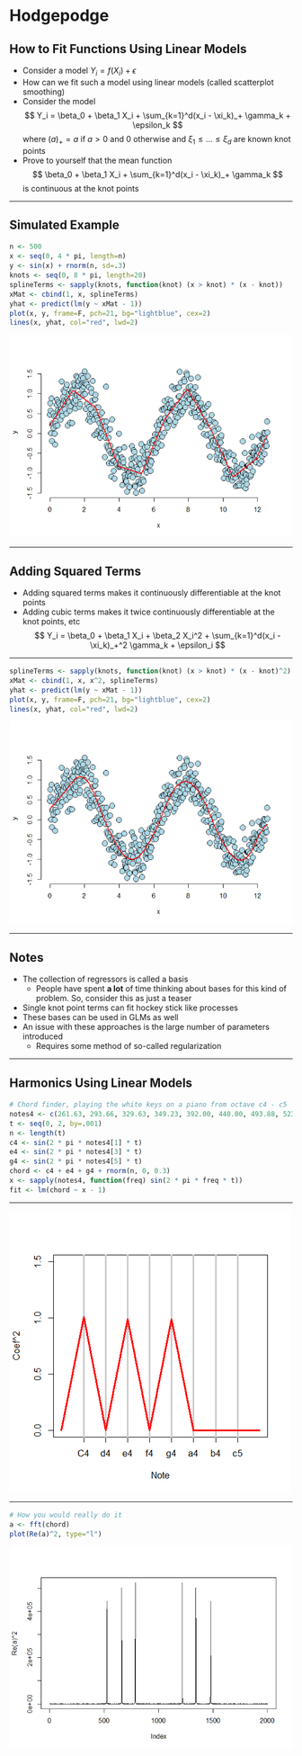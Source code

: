 # Hodgepodge



## How to Fit Functions Using Linear Models

- Consider a model $Y_i = f(X_i) + \epsilon$
- How can we fit such a model using linear models (called scatterplot smoothing)
- Consider the model
$$
Y_i = \beta_0 + \beta_1 X_i + \sum_{k=1}^d(x_i - \xi_k)_+ \gamma_k + \epsilon_k
$$
where $(a)_+ = a$ if $a > 0$ and 0 otherwise and $\xi_1 \le ... \le \xi_d$ are known knot points
- Prove to yourself that the mean function
$$
\beta_0 + \beta_1 X_i + \sum_{k=1}^d(x_i - \xi_k)_+ \gamma_k
$$
is continuous at the knot points

---

## Simulated Example


```r
n <- 500
x <- seq(0, 4 * pi, length=n)
y <- sin(x) + rnorm(n, sd=.3)
knots <- seq(0, 8 * pi, length=20)
splineTerms <- sapply(knots, function(knot) (x > knot) * (x - knot))
xMat <- cbind(1, x, splineTerms)
yhat <- predict(lm(y ~ xMat - 1))
plot(x, y, frame=F, pch=21, bg="lightblue", cex=2)
lines(x, yhat, col="red", lwd=2)
```

<div class="rimage center"><img src="fig/unnamed-chunk-1-1.png" title="" alt="" class="plot" /></div>

---

## Adding Squared Terms

- Adding squared terms makes it continuously differentiable at the knot points
- Adding cubic terms makes it twice continuously differentiable at the knot points, etc
$$
Y_i = \beta_0 + \beta_1 X_i + \beta_2 X_i^2 + \sum_{k=1}^d(x_i - \xi_k)_+^2 \gamma_k + \epsilon_i
$$

---


```r
splineTerms <- sapply(knots, function(knot) (x > knot) * (x - knot)^2)
xMat <- cbind(1, x, x^2, splineTerms)
yhat <- predict(lm(y ~ xMat - 1))
plot(x, y, frame=F, pch=21, bg="lightblue", cex=2)
lines(x, yhat, col="red", lwd=2)
```

<div class="rimage center"><img src="fig/unnamed-chunk-2-1.png" title="" alt="" class="plot" /></div>

---

## Notes

- The collection of regressors is called a basis
    - People have spent **a lot** of time thinking about bases for this kind of problem. So, consider this as just a teaser
- Single knot point terms can fit hockey stick like processes
- These bases can be used in GLMs as well
- An issue with these approaches is the large number of parameters introduced
    - Requires some method of so-called regularization
    
---

## Harmonics Using Linear Models


```r
# Chord finder, playing the white keys on a piano from octave c4 - c5
notes4 <- c(261.63, 293.66, 329.63, 349.23, 392.00, 440.00, 493.88, 523.25)
t <- seq(0, 2, by=.001)
n <- length(t)
c4 <- sin(2 * pi * notes4[1] * t)
e4 <- sin(2 * pi * notes4[3] * t)
g4 <- sin(2 * pi * notes4[5] * t)
chord <- c4 + e4 + g4 + rnorm(n, 0, 0.3)
x <- sapply(notes4, function(freq) sin(2 * pi * freq * t))
fit <- lm(chord ~ x - 1)
```

---

<div class="rimage center"><img src="fig/unnamed-chunk-4-1.png" title="" alt="" class="plot" /></div>

---


```r
# How you would really do it
a <- fft(chord)
plot(Re(a)^2, type="l")
```

<div class="rimage center"><img src="fig/unnamed-chunk-5-1.png" title="" alt="" class="plot" /></div>
